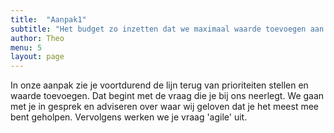 ```yaml
---
title:  "Aanpak1"
subtitle: "Het budget zo inzetten dat we maximaal waarde toevoegen aan je organiatie. Dat is onze doelstelling. "
author: Theo
menu: 5
layout: page
---
```


In onze aanpak zie je voortdurend de lijn terug van prioriteiten stellen en waarde toevoegen. Dat begint met de vraag die je bij ons neerlegt. We gaan met je in gesprek en adviseren over waar wij geloven dat je het meest mee bent geholpen. Vervolgens werken we je vraag 'agile' uit.
